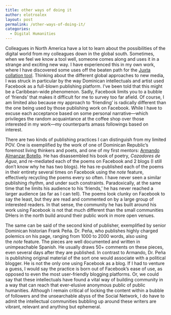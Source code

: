 ```yaml
---
title: other ways of doing it
author: elotroalex
layout: post
permalink: /other-ways-of-doing-it/
categories:
  - Digital Humanities
---
```


Colleagues in North America have a lot to learn about the possibilities of the digital world from my colleagues down in the global south. Sometimes, when we feel we know a tool well, someone comes along and uses it in a strange and exciting new way. I have experienced this in my own work, where I have discovered some uses off the beaten path for the <a href="http://www.juxtasoftware.org/" data-cke-saved-href="http://www.juxtasoftware.org/">Juxta collation tool</a>. Thinking about the different global approaches to new media, I was struck in particular by the way Dominican intellectuals and artist used Facebook as a full-blown publishing platform. I’ve been told that this might be a Caribbean-wide phenomenon. Sadly, Facebook limits you to a bubble of ‘friends’ that makes it difficult for me to survey too far afield. Of course, I am limited also because my approach to ‘friending’ is radically different than the one being used by those publishing work on Facebook. While I have to excuse each acceptance based on some personal narrative—which privileges the random acquaintance at the coffee shop over those interested in my work—my counterparts amass followings based on interest.

There are two kinds of publishing practices I can distinguish from my limited POV. One is exemplified by the work of one of Dominican Republic’s foremost living thinkers and poets, and one of my first mentors: <a href="http://cazadordeagua.blogspot.com/" data-cke-saved-href="http://cazadordeagua.blogspot.com/">Armando Almanzar Botello</a>. He has disassembled his book of poetry, *Cazadores de Agua*, and re-mediated each of the poems on Facebook and 2 blogs (I still don’t know why he has two blogs). He has re-published each of the poems in their entirety several times on Facebook using the *note* feature, effectively recycling the poems every so often. I have never seen a similar publishing rhythm, and under such constraints. Paradoxically, at the same time that he limits his audience to his ‘friends,’ he has never reached a larger audience (as far as I can tell). The poems look clunky on Facebook to say the least, but they are read and commented on by a large group of interested readers. In that sense, the community he has built around his work using Facebook is not that much different than the small communities DHers in the north build around their public work in more open venues.

The same can be said of the second kind of publisher, exemplified by senior Dominican historian Frank Peña. Dr. Peña, who publishes highly charged polemics on his page, ranging from 1000 to 2000 words, also using the *note* feature. The pieces are well documented and written in unimpeachable Spanish. He usually draws 50+ comments on these pieces, even several days after they are published. In contrast to Armando, Dr. Peña is publishing original material of the sort one would associate with a political blogger. He is not the only one using Facebook as a blog. If I had to venture a guess, I would say the practice is born out of Facebook’s ease of use, as opposed to even the most user-friendly blogging platforms. Or, we could say that these intellectuals have found a vital way of building community in a way that can reach that ever-elusive anonymous public of public humanities. Although I remain critical of locking the content within a bubble of followers and the unsearchable abyss of the Social Network, I do have to admit the intellectual communities bubbling up around these writers are vibrant, relevant and anything but ephemeral.